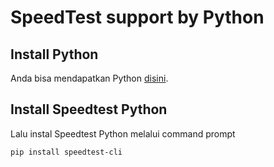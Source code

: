 # SpeedTest support by Python

## Install Python
Anda bisa mendapatkan Python [disini](https://www.python.org/downloads).

## Install Speedtest Python
Lalu instal Speedtest Python melalui command prompt
``` cli
pip install speedtest-cli
```